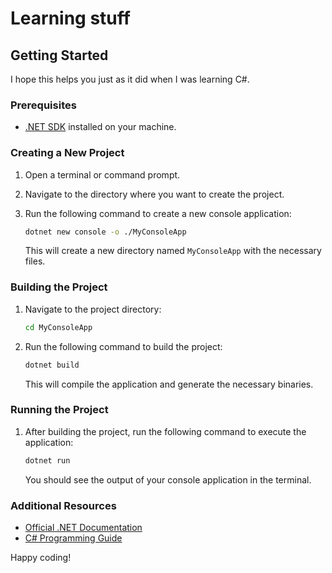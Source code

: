 # Learning stuff

## Getting Started

I hope this helps you just as it did when I was learning C#.

### Prerequisites

- [.NET SDK](https://dotnet.microsoft.com/download) installed on your machine.

### Creating a New Project

1. Open a terminal or command prompt.
2. Navigate to the directory where you want to create the project.
3. Run the following command to create a new console application:

    ```sh
    dotnet new console -o ./MyConsoleApp
    ```

    This will create a new directory named `MyConsoleApp` with the necessary files.

### Building the Project

1. Navigate to the project directory:

    ```sh
    cd MyConsoleApp
    ```

2. Run the following command to build the project:

    ```sh
    dotnet build
    ```

    This will compile the application and generate the necessary binaries.

### Running the Project

1. After building the project, run the following command to execute the application:

    ```sh
    dotnet run
    ```

    You should see the output of your console application in the terminal.

### Additional Resources

- [Official .NET Documentation](https://docs.microsoft.com/en-us/dotnet/)
- [C# Programming Guide](https://docs.microsoft.com/en-us/dotnet/csharp/programming-guide/)

Happy coding!
